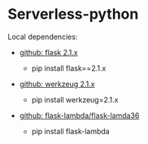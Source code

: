 # Serverless-python

Local dependencies:
  * [github: flask 2.1.x](https://github.com/pallets/flask/tree/2.1.x)
    - pip install flask==2.1.x

  * [github: werkzeug 2.1.x](https://github.com/pallets/werkzeug/tree/2.1.x)
    - pip install werkzeug=2.1.x

  * [github: flask-lambda/flask-lamda36](https://github.com/techjacker/flask-lambda)
    - pip install flask-lambda
